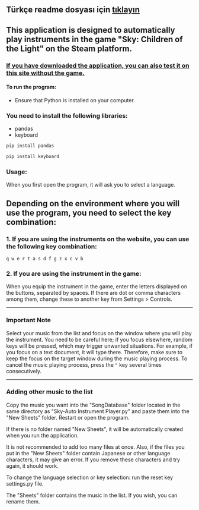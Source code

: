 Türkçe readme dosyası için [tıklayın](https://github.com/MERT-CKR/Sky-Instrument-Player/blob/main/README-TR.md)
---
## This application is designed to automatically play instruments in the game "Sky: Children of the Light" on the Steam platform.

### [If you have downloaded the application, you can also test it on this site without the game.](https://specy.github.io/skyMusic/)

#### To run the program:
* Ensure that Python is installed on your computer.
### You need to install the following libraries:
* pandas
* keyboard

```cmd
pip install pandas
```

```cmd
pip install keyboard
```

### Usage:

When you first open the program, it will ask you to select a language.

## Depending on the environment where you will use the program, you need to select the key combination:

### 1. If you are using the instruments on the website, you can use the following key combination:
`
q w e r t a s d f g z x c v b
`

### 2. If you are using the instrument in the game:
When you equip the instrument in the game, enter the letters displayed on the buttons, separated by spaces. If there are dot or comma characters among them, change these to another key from Settings > Controls.

---

### Important Note

Select your music from the list and focus on the window where you will play the instrument. You need to be careful here; if you focus elsewhere, random keys will be pressed, which may trigger unwanted situations. For example, if you focus on a text document, it will type there. Therefore, make sure to keep the focus on the target window during the music playing process. To cancel the music playing process, press the `"` key several times consecutively.

---

### Adding other music to the list

Copy the music you want into the "SongDatabase" folder located in the same directory as "Sky-Auto Instrument Player.py" and paste them into the "New Sheets" folder. Restart or open the program.

If there is no folder named "New Sheets", it will be automatically created when you run the application.

It is not recommended to add too many files at once. Also, if the files you put in the "New Sheets" folder contain Japanese or other language characters, it may give an error. If you remove these characters and try again, it should work.

To change the language selection or key selection: run the reset key settings.py file.

The "Sheets" folder contains the music in the list. If you wish, you can rename them.
